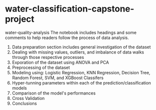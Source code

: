 # water-classification-capstone-project
water-quality-analysis
The notebook includes headings and some comments to help readers follow the process of data analysis.
1. Data preparation section includes general investigation of the dataset
2. Dealing with missing values, outliers, and imbalance of data walks through those respective processes
3. Exporation of the dataset using ANOVA and PCA
4. Preprocessing of the dataset 
5. Modeling using: Logistic Regression, KNN Regression, Decision Tree, Random Forest, SVM, and XGBoost Classifers
6. Hyper-tunning parameters within each of the prediction/classification models
7. Comparison of the model's performances
8. Cross Validation
9. Conclusions
